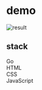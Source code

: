 # demo
![result](https://github.com/ryusei1068/weChat.wiki.git)

## stack  
Go  
HTML  
CSS   
JavaScript   
